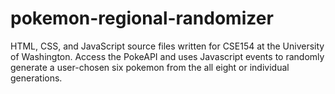 # pokemon-regional-randomizer
HTML, CSS, and JavaScript source files written for CSE154 at the University of Washington. Access the PokeAPI and uses Javascript events to randomly generate a user-chosen six pokemon from the all eight or individual generations.
